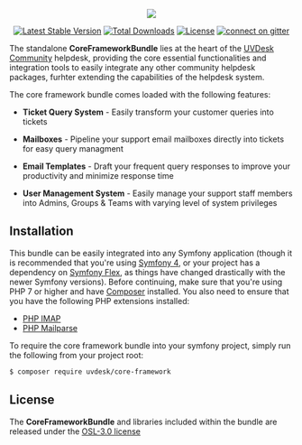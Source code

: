 <p align="center"><a href="https://www.uvdesk.com/en/" target="_blank">
    <img src="https://s3-ap-southeast-1.amazonaws.com/cdn.uvdesk.com/uvdesk/bundles/webkuldefault/images/uvdesk-wide.svg">
</a></p>

<p align="center">
    <a href="https://packagist.org/packages/uvdesk/core-framework"><img src="https://poser.pugx.org/uvdesk/core-framework/v/stable.svg" alt="Latest Stable Version"></a>
    <a href="https://packagist.org/packages/uvdesk/core-framework"><img src="https://poser.pugx.org/uvdesk/core-framework/d/total.svg" alt="Total Downloads"></a>
    <a href="https://packagist.org/packages/uvdesk/core-framework"><img src="https://poser.pugx.org/uvdesk/core-framework/license.svg" alt="License"></a>
    <a href="https://gitter.im/uvdesk/core-framework"><img src="https://badges.gitter.im/uvdesk/core-framework.svg" alt="connect on gitter"></a>
</p>

The standalone **CoreFrameworkBundle** lies at the heart of the [UVDesk Community][1] helpdesk, providing the core essential functionalities and integration tools to easily integrate any other community helpdesk packages, furhter extending the capabilities of the helpdesk system.

The core framework bundle comes loaded with the following features:

  * **Ticket Query System** - Easily transform your customer queries into tickets

  * **Mailboxes** - Pipeline your support email mailboxes directly into tickets for easy query managment

  * **Email Templates** - Draft your frequent query responses to improve your productivity and minimize response time

  * **User Management System** - Easily manage your support staff members into Admins, Groups & Teams with varying level of system privileges

Installation
--------------

This bundle can be easily integrated into any Symfony application (though it is recommended that you're using [Symfony 4][3], or your project has a dependency on [Symfony Flex][4], as things have changed drastically with the newer Symfony versions). Before continuing, make sure that you're using PHP 7 or higher and have [Composer][5] installed. You also need to ensure that you have the following PHP extensions installed:

  * [PHP IMAP][6]
  * [PHP Mailparse][7]

To require the core framework bundle into your symfony project, simply run the following from your project root:

```bash
$ composer require uvdesk/core-framework
```

License
--------------

The **CoreFrameworkBundle** and libraries included within the bundle are released under the [OSL-3.0 license][8]

[1]: https://www.uvdesk.com/
[2]: https://symfony.com/
[3]: https://symfony.com/4
[4]: https://flex.symfony.com/
[5]: https://getcomposer.org/
[6]: http://php.net/manual/en/book.imap.php
[7]: http://php.net/manual/en/book.mailparse.php
[8]: https://github.com/uvdesk/community-skeleton/blob/master/LICENSE.txt